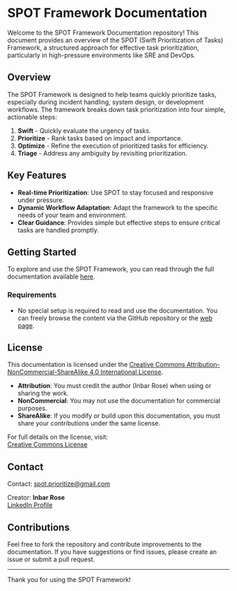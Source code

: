 # SPOT Framework Documentation

Welcome to the SPOT Framework Documentation repository! This document provides an overview of the SPOT (Swift Prioritization of Tasks) Framework, a structured approach for effective task prioritization, particularly in high-pressure environments like SRE and DevOps.

## Overview

The SPOT Framework is designed to help teams quickly prioritize tasks, especially during incident handling, system design, or development workflows. The framework breaks down task prioritization into four simple, actionable steps:

1. **Swift** - Quickly evaluate the urgency of tasks.
2. **Prioritize** - Rank tasks based on impact and importance.
3. **Optimize** - Refine the execution of prioritized tasks for efficiency.
4. **Triage** - Address any ambiguity by revisiting prioritization.

## Key Features

- **Real-time Prioritization**: Use SPOT to stay focused and responsive under pressure.
- **Dynamic Workflow Adaptation**: Adapt the framework to the specific needs of your team and environment.
- **Clear Guidance**: Provides simple but effective steps to ensure critical tasks are handled promptly.

## Getting Started

To explore and use the SPOT Framework, you can read through the full documentation available [here](https://spot-priority.github.io/).

### Requirements

- No special setup is required to read and use the documentation. You can freely browse the content via the GitHub repository or the [web page](https://spot-priority.github.io/).

## License

This documentation is licensed under the [Creative Commons Attribution-NonCommercial-ShareAlike 4.0 International License](https://creativecommons.org/licenses/by-nc-sa/4.0/).

- **Attribution**: You must credit the author (Inbar Rose) when using or sharing the work.
- **NonCommercial**: You may not use the documentation for commercial purposes.
- **ShareAlike**: If you modify or build upon this documentation, you must share your contributions under the same license.

For full details on the license, visit:  
[Creative Commons License](https://creativecommons.org/licenses/by-nc-sa/4.0/)

## Contact

Contact: spot.prioritize@gmail.com

Creator: **Inbar Rose**  
[LinkedIn Profile](https://www.linkedin.com/in/inbarrose/)

## Contributions

Feel free to fork the repository and contribute improvements to the documentation. If you have suggestions or find issues, please create an issue or submit a pull request.

---

Thank you for using the SPOT Framework!
